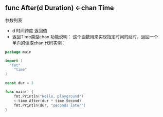 ## func After(d Duration) <-chan Time
参数列表
- d 时间跨度
返回值
- 返回Time类型chan
功能说明：
这个函数用来实现指定时间的延时，返回一个单向的读取chan
代码实例：
```go
package main

import (
  "fmt"
	"time"
)

const dur = 3

func main() {
	fmt.Println("Hello, playground")
	<-time.After(dur * time.Second)
	fmt.Println(dur, "seconds later")
}
```
